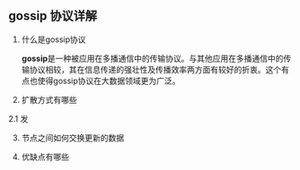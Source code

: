 
## gossip 协议详解

1. 什么是gossip协议

    **gossip**是一种被应用在多播通信中的传输协议。与其他应用在多播通信中的传输协议相较，其在信息传递的强壮性及传播效率两方面有较好的折衷。这个有点也使得gossip协议在大数据领域更为广泛。

2. 扩散方式有哪些

2.1   发

3. 节点之间如何交换更新的数据

4. 优缺点有哪些

